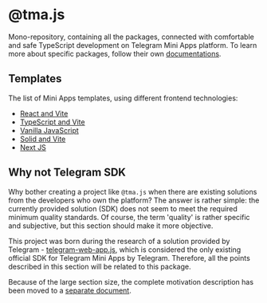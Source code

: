 # @tma.js

Mono-repository, containing all the packages, connected with comfortable and safe TypeScript
development on Telegram Mini Apps platform. To learn more about specific packages, follow
their own [documentations](https://docs.telegram-mini-apps.com).

## Templates

The list of Mini Apps templates, using different frontend technologies:

- [React and Vite](https://github.com/Telegram-Mini-Apps/reactjs-template)
- [TypeScript and Vite](https://github.com/Telegram-Mini-Apps/typescript-template)
- [Vanilla JavaScript](https://github.com/Telegram-Mini-Apps/vanillajs-template)
- [Solid and Vite](https://github.com/Telegram-Mini-Apps/solidjs-template)
- [Next JS](https://github.com/Telegram-Mini-Apps/nextjs-template)

## Why not Telegram SDK

Why bother creating a project like `@tma.js` when there are existing solutions from the developers
who own the platform? The answer is rather simple: the currently provided solution (SDK) does not
seem to meet the required minimum quality standards. Of course, the term 'quality' is rather
specific and subjective, but this section should make it more objective.

This project was born during the research of a solution provided by
Telegram - [telegram-web-app.js](https://telegram.org/js/telegram-web-app.js), which is considered
the only existing official SDK for Telegram Mini Apps by Telegram. Therefore, all the points
described in this section will be related to this package.

Because of the large section size, the complete motivation description has been moved to a [separate
document](./MOTIVATION.md).
